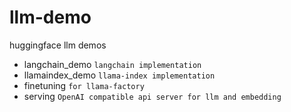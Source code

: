 # llm-demo
huggingface llm demos

- langchain_demo `langchain implementation`
- llamaindex_demo `llama-index implementation`
- finetuning `for llama-factory`
- serving `OpenAI compatible api server for llm and embedding`